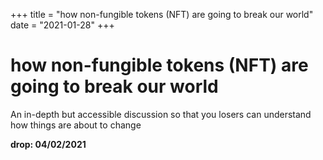 +++
title = "how non-fungible tokens (NFT) are going to break our world"
date = "2021-01-28"
+++



# how non-fungible tokens (NFT) are going to break our world

An in-depth but accessible discussion so that you losers can understand how things are about to change

**drop: 04/02/2021**
